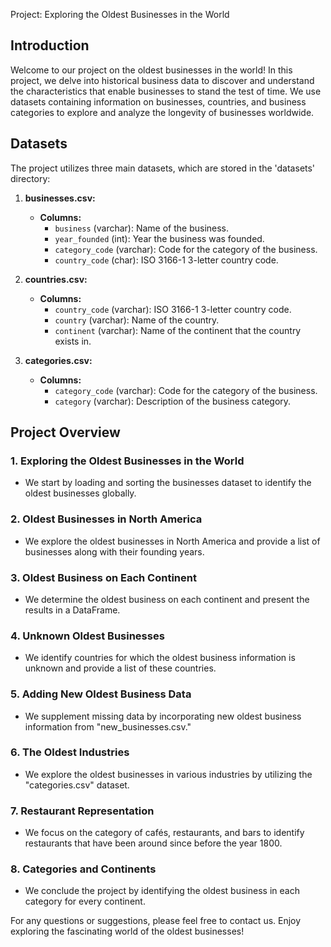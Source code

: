 Project: Exploring the Oldest Businesses in the World

## Introduction
Welcome to our project on the oldest businesses in the world! In this project, we delve into historical business data to discover and understand the characteristics that enable businesses to stand the test of time. We use datasets containing information on businesses, countries, and business categories to explore and analyze the longevity of businesses worldwide.

## Datasets
The project utilizes three main datasets, which are stored in the 'datasets' directory:

1. **businesses.csv:**
   - **Columns:**
     - `business` (varchar): Name of the business.
     - `year_founded` (int): Year the business was founded.
     - `category_code` (varchar): Code for the category of the business.
     - `country_code` (char): ISO 3166-1 3-letter country code.

2. **countries.csv:**
   - **Columns:**
     - `country_code` (varchar): ISO 3166-1 3-letter country code.
     - `country` (varchar): Name of the country.
     - `continent` (varchar): Name of the continent that the country exists in.

3. **categories.csv:**
   - **Columns:**
     - `category_code` (varchar): Code for the category of the business.
     - `category` (varchar): Description of the business category.

## Project Overview

### 1. Exploring the Oldest Businesses in the World
   - We start by loading and sorting the businesses dataset to identify the oldest businesses globally.

### 2. Oldest Businesses in North America
   - We explore the oldest businesses in North America and provide a list of businesses along with their founding years.

### 3. Oldest Business on Each Continent
   - We determine the oldest business on each continent and present the results in a DataFrame.

### 4. Unknown Oldest Businesses
   - We identify countries for which the oldest business information is unknown and provide a list of these countries.

### 5. Adding New Oldest Business Data
   - We supplement missing data by incorporating new oldest business information from "new_businesses.csv."

### 6. The Oldest Industries
   - We explore the oldest businesses in various industries by utilizing the "categories.csv" dataset.

### 7. Restaurant Representation
   - We focus on the category of cafés, restaurants, and bars to identify restaurants that have been around since before the year 1800.

### 8. Categories and Continents
   - We conclude the project by identifying the oldest business in each category for every continent.

For any questions or suggestions, please feel free to contact us. Enjoy exploring the fascinating world of the oldest businesses!
